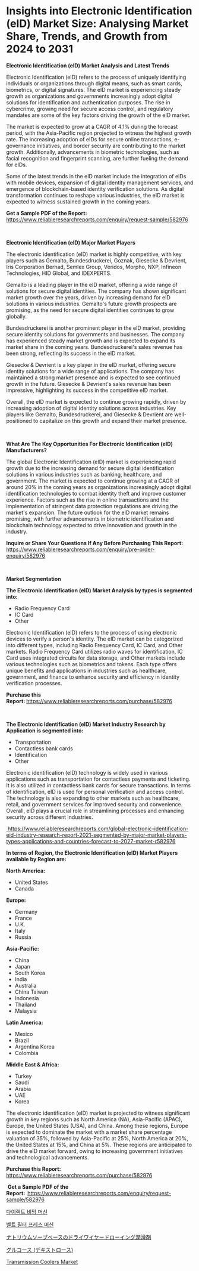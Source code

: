 <p><h1>Insights into Electronic Identification (eID) Market Size: Analysing Market Share, Trends, and Growth from 2024 to 2031</h1></p><p><strong>Electronic Identification (eID) Market Analysis and Latest Trends</strong></p>
<p><p>Electronic Identification (eID) refers to the process of uniquely identifying individuals or organizations through digital means, such as smart cards, biometrics, or digital signatures. The eID market is experiencing steady growth as organizations and governments increasingly adopt digital solutions for identification and authentication purposes. The rise in cybercrime, growing need for secure access control, and regulatory mandates are some of the key factors driving the growth of the eID market.</p><p>The market is expected to grow at a CAGR of 4.1% during the forecast period, with the Asia-Pacific region projected to witness the highest growth rate. The increasing adoption of eIDs for secure online transactions, e-governance initiatives, and border security are contributing to the market growth. Additionally, advancements in biometric technologies, such as facial recognition and fingerprint scanning, are further fueling the demand for eIDs.</p><p>Some of the latest trends in the eID market include the integration of eIDs with mobile devices, expansion of digital identity management services, and emergence of blockchain-based identity verification solutions. As digital transformation continues to reshape various industries, the eID market is expected to witness sustained growth in the coming years.</p></p>
<p><strong>Get a Sample PDF of the Report:&nbsp;</strong> <a href="https://www.reliableresearchreports.com/enquiry/request-sample/582976">https://www.reliableresearchreports.com/enquiry/request-sample/582976</a></p>
<p>&nbsp;</p>
<p><strong>Electronic Identification (eID) Major Market Players</strong></p>
<p><p>The electronic identification (eID) market is highly competitive, with key players such as Gemalto, Bundesdruckerei, Goznak, Giesecke & Devrient, Iris Corporation Berhad, Semlex Group, Veridos, Morpho, NXP, Infineon Technologies, HID Global, and IDEXPERTS.</p><p>Gemalto is a leading player in the eID market, offering a wide range of solutions for secure digital identities. The company has shown significant market growth over the years, driven by increasing demand for eID solutions in various industries. Gemalto's future growth prospects are promising, as the need for secure digital identities continues to grow globally.</p><p>Bundesdruckerei is another prominent player in the eID market, providing secure identity solutions for governments and businesses. The company has experienced steady market growth and is expected to expand its market share in the coming years. Bundesdruckerei's sales revenue has been strong, reflecting its success in the eID market.</p><p>Giesecke & Devrient is a key player in the eID market, offering secure identity solutions for a wide range of applications. The company has maintained a strong market presence and is expected to see continued growth in the future. Giesecke & Devrient's sales revenue has been impressive, highlighting its success in the competitive eID market.</p><p>Overall, the eID market is expected to continue growing rapidly, driven by increasing adoption of digital identity solutions across industries. Key players like Gemalto, Bundesdruckerei, and Giesecke & Devrient are well-positioned to capitalize on this growth and expand their market presence.</p></p>
<p>&nbsp;</p>
<p><strong>What Are The Key Opportunities For Electronic Identification (eID) Manufacturers?</strong></p>
<p><p>The global Electronic Identification (eID) market is experiencing rapid growth due to the increasing demand for secure digital identification solutions in various industries such as banking, healthcare, and government. The market is expected to continue growing at a CAGR of around 20% in the coming years as organizations increasingly adopt digital identification technologies to combat identity theft and improve customer experience. Factors such as the rise in online transactions and the implementation of stringent data protection regulations are driving the market's expansion. The future outlook for the eID market remains promising, with further advancements in biometric identification and blockchain technology expected to drive innovation and growth in the industry.</p></p>
<p><strong>Inquire or Share Your Questions If Any Before Purchasing This Report:</strong> <a href="https://www.reliableresearchreports.com/enquiry/pre-order-enquiry/582976">https://www.reliableresearchreports.com/enquiry/pre-order-enquiry/582976</a></p>
<p>&nbsp;</p>
<p><strong>Market Segmentation</strong></p>
<p><strong>The Electronic Identification (eID) Market Analysis by types is segmented into:</strong></p>
<p><ul><li>Radio Frequency Card</li><li>IC Card</li><li>Other</li></ul></p>
<p><p>Electronic Identification (eID) refers to the process of using electronic devices to verify a person's identity. The eID market can be categorized into different types, including Radio Frequency Card, IC Card, and Other markets. Radio Frequency Card utilizes radio waves for identification, IC Card uses integrated circuits for data storage, and Other markets include various technologies such as biometrics and tokens. Each type offers unique benefits and applications in industries such as healthcare, government, and finance to enhance security and efficiency in identity verification processes.</p></p>
<p><strong>Purchase this Report:&nbsp;</strong><a href="https://www.reliableresearchreports.com/purchase/582976">https://www.reliableresearchreports.com/purchase/582976</a></p>
<p>&nbsp;</p>
<p><strong>The Electronic Identification (eID) Market Industry Research by Application is segmented into:</strong></p>
<p><ul><li>Transportation</li><li>Contactless bank cards</li><li>Identification</li><li>Other</li></ul></p>
<p><p>Electronic identification (eID) technology is widely used in various applications such as transportation for contactless payments and ticketing. It is also utilized in contactless bank cards for secure transactions. In terms of identification, eID is used for personal verification and access control. The technology is also expanding to other markets such as healthcare, retail, and government services for improved security and convenience. Overall, eID plays a crucial role in streamlining processes and enhancing security across different industries.</p></p>
<p><a href="https://www.reliableresearchreports.com/global-electronic-identification-eid-industry-research-report-2021-segmented-by-major-market-players-types-applications-and-countries-forecast-to-2027-market-r582976">&nbsp;https://www.reliableresearchreports.com/global-electronic-identification-eid-industry-research-report-2021-segmented-by-major-market-players-types-applications-and-countries-forecast-to-2027-market-r582976</a></p>
<p><strong>In terms of Region, the Electronic Identification (eID) Market Players available by Region are:</strong></p>
<p>
    <p> <strong> North America: </strong>
        <ul>
            <li>United States</li>
            <li>Canada</li>
        </ul>
        </p> 
    <p> <strong> Europe: </strong>
        <ul>
            <li>Germany</li>
            <li>France</li>
            <li>U.K.</li>
            <li>Italy</li>
            <li>Russia</li>
        </ul>
        </p> 
    <p> <strong> Asia-Pacific: </strong>
        <ul>
            <li>China</li>
            <li>Japan</li>
            <li>South Korea</li>
            <li>India</li>
            <li>Australia</li>
            <li>China Taiwan</li>
            <li>Indonesia</li>
            <li>Thailand</li>
            <li>Malaysia</li>
        </ul>
        </p> 
    <p> <strong> Latin America: </strong>
        <ul>
            <li>Mexico</li>
            <li>Brazil</li>
            <li>Argentina Korea</li>
            <li>Colombia</li>
        </ul>
        </p> 
    <p> <strong> Middle East & Africa: </strong>
        <ul>
            <li>Turkey</li>
            <li>Saudi</li>
            <li>Arabia</li>
            <li>UAE</li>
            <li>Korea</li>
        </ul>
    </p>
    </p>
<p><p>The electronic identification (eID) market is projected to witness significant growth in key regions such as North America (NA), Asia-Pacific (APAC), Europe, the United States (USA), and China. Among these regions, Europe is expected to dominate the market with a market share percentage valuation of 35%, followed by Asia-Pacific at 25%, North America at 20%, the United States at 15%, and China at 5%. These regions are anticipated to drive the eID market forward, owing to increasing government initiatives and technological advancements.</p></p>
<p><strong>Purchase this Report: </strong><a href="https://www.reliableresearchreports.com/purchase/582976">https://www.reliableresearchreports.com/purchase/582976</a></p>
<p>&nbsp;<strong>Get a Sample PDF of the Report:&nbsp;&nbsp;</strong><a href="https://www.reliableresearchreports.com/enquiry/request-sample/582976">https://www.reliableresearchreports.com/enquiry/request-sample/582976</a></p>
<p><strong></strong></p>
<p><p><a href="https://github.com/vsn7qpua81q/Market-Research-Report-List-2/blob/main/749350187135.md">다이렉트 비밍 머신</a></p><p><a href="https://github.com/Elenrrera7685/Market-Research-Report-List-1/blob/main/639251887136.md">벨트 필터 프레스 머신</a></p><p><a href="https://github.com/dadanedu33/Market-Research-Report-List-1/blob/main/273002595491.md">ナトリウムソープベースのドライワイヤードローイング潤滑剤</a></p><p><a href="https://medium.com/@addyserr7687/%E3%82%B0%E3%83%AB%E3%82%B3%E3%83%BC%E3%82%B9-%E3%83%87%E3%82%AD%E3%82%B9%E3%83%88%E3%83%AD%E3%83%BC%E3%82%B9-%E5%B8%82%E5%A0%B4-%E5%B8%82%E5%A0%B4%E3%82%B7%E3%82%A7%E3%82%A2-%E5%B8%82%E5%A0%B4%E3%83%88%E3%83%AC%E3%83%B3%E3%83%89-%E3%81%8A%E3%82%88%E3%81%B3%E5%B0%86%E6%9D%A5%E3%81%AE%E6%88%90%E9%95%B7%E3%82%92%E6%8E%A2%E3%82%8B-4638d55338ba">グルコース (デキストロース)</a></p><p><a href="https://github.com/peachesmcdowel1/Market-Research-Report-List-3/blob/main/transmission-coolers-market.md">Transmission Coolers Market</a></p></p>